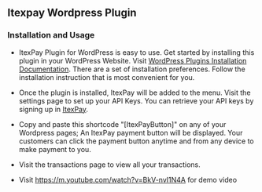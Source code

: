 ## Itexpay Wordpress Plugin

### Installation and Usage

- ItexPay Plugin for WordPress is easy to use. Get started by installing this plugin in your WordPress Website.
Visit [WordPress Plugins Installation Documentation](https://wordpress.org/documentation/article/manage-plugins). 
There are a set of installation preferences. Follow the installation instruction that is most convenient for you.

- Once the plugin is installed, ItexPay will be added to the menu. Visit the settings page to set up your API Keys.
You can retrieve your API keys by signing up in [ItexPay](https://itexpay.com).

- Copy and paste this shortcode "[ItexPayButton]" on any of your Wordpress pages; An ItexPay payment button will be displayed.
Your customers can click the payment button anytime and from any device to make payment to you.

- Visit the transactions page to view all your transactions.

- Visit https://m.youtube.com/watch?v=BkV-nvI1N4A for demo video 
